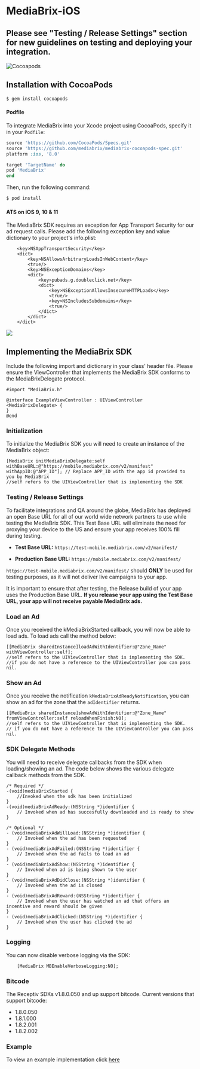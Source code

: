 # MediaBrix-iOS

## Please see "Testing / Release Settings" section for new guidelines on testing and deploying your integration.

![Cocoapods](https://img.shields.io/badge/pod-1.8.2.002-blue.svg)

## Installation with CocoaPods

```bash
$ gem install cocoapods
```

#### Podfile

To integrate MediaBrix into your Xcode project using CocoaPods, specify it in your `Podfile`:

```ruby
source 'https://github.com/CocoaPods/Specs.git'
source 'https://github.com/mediabrix/mediabrix-cocoapods-spec.git'
platform :ios, '8.0'

target 'TargetName' do
pod 'MediaBrix'
end
```

Then, run the following command:

```bash
$ pod install
```

#### ATS on iOS 9, 10 & 11
The MediaBrix SDK requires an exception for App Transport Security for our ad request calls. Please add the following exception key and value dictionary to your project's info.plist:

```
	<key>NSAppTransportSecurity</key>
	<dict>
		<key>NSAllowsArbitraryLoadsInWebContent</key>
		<true/>
		<key>NSExceptionDomains</key>
		<dict>
			<key>pubads.g.doubleclick.net</key>
			<dict>
				<key>NSExceptionAllowsInsecureHTTPLoads</key>
				<true/>
				<key>NSIncludesSubdomains</key>
				<true/>
			</dict>
		</dict>
	</dict>
 ```

![](https://cdn.mediabrix.com/o38/devsupportportal/Apple_ATS_Instructions.png)



## Implementing the MediaBrix SDK

Include the following import and dictionary in your class' header file. Please ensure the ViewController that implements the MediaBrix SDK conforms to the MediaBrixDelegate protocol.
```
#import "MediaBrix.h"
 
@interface ExampleViewController : UIViewController <MediaBrixDelegate> {
}
@end
```

### Initialization

To initialize the MediaBrix SDK you will need to create an instance of the MediaBrix object:
```
[MediaBrix initMediaBrixDelegate:self withBaseURL:@"https://mobile.mediabrix.com/v2/manifest" withAppID:@"APP_ID"]; // Replace APP_ID with the app id provided to you by MediaBrix 
//self refers to the UIViewController that is implementing the SDK
``` 

### Testing / Release Settings

To facilitate integrations and QA around the globe, MediaBrix has deployed an open Base URL for all of our world wide network partners to use while testing the MediaBrix SDK. This Test Base URL will eliminate the need for proxying your device to the US and ensure your app receives 100% fill during testing.

* **Test Base URL:** `https://test-mobile.mediabrix.com/v2/manifest/`

* **Production Base URL:** `https://mobile.mediabrix.com/v2/manifest/`

`https://test-mobile.mediabrix.com/v2/manifest/` should **ONLY** be used for testing purposes, as it will not deliver live campaigns to your app.

It is important to ensure that after testing, the Release build of your app uses the Production Base URL. **If you release your app using the Test Base URL, your app will not receive payable MediaBrix ads.**

### Load an Ad
Once you received the kMediaBrixStarted callback, you will now be able to load ads. To load ads call the method below: 
``` 
[[MediaBrix sharedInstance]loadAdWithIdentifier:@"Zone_Name" withViewController:self];
//self refers to the UIViewController that is implementing the SDK.
//if you do not have a reference to the UIViewController you can pass nil.
``` 

### Show an Ad
Once you receive the notification `kMediaBrixAdReadyNotification`, you can show an ad for the zone that the `adIdentifier` returns.
````
[[MediaBrix sharedInstance]showAdWithIdentifier:@"Zone_Name" fromViewController:self reloadWhenFinish:NO];
//self refers to the UIViewController that is implementing the SDK.
// if you do not have a reference to the UIViewController you can pass nil.
````

### SDK Delegate Methods
You will need to receive delegate callbacks from the SDK when loading/showing an ad. The code below shows the various delegate callback methods from the SDK. 
``` 
/* Required */
-(void)mediaBrixStarted {
    //Invoked when the sdk has been initialized
}
-(void)mediaBrixAdReady:(NSString *)identifier {
    // Invoked when ad has succesfully downloaded and is ready to show
}

/* Optional */
- (void)mediaBrixAdWillLoad:(NSString *)identifier {
    // Invoked when the ad has been requested 
}
- (void)mediaBrixAdFailed:(NSString *)identifier {
    // Invoked when the ad fails to load an ad
}
- (void)mediaBrixAdShow:(NSString *)identifier {
    // Invoked when ad is being shown to the user
}
- (void)mediaBrixAdDidClose:(NSString *)identifier {
    // Invoked when the ad is closed
}
- (void)mediaBrixAdReward:(NSString *)identifier {
    // Invoked when the user has watched an ad that offers an incentive and reward should be given
}
- (void)mediaBrixAdClicked:(NSString *)identifier {
    // Invoked when the user has clicked the ad
}   
```
### Logging
You can now disable verbose logging via the SDK:
```
    [MediaBrix MBEnableVerboseLogging:NO];
```
### Bitcode
The Receptiv SDKs v1.8.0.050 and up support bitcode. Current versions that support bitcode:
 * 1.8.0.050
 * 1.8.1.000
 * 1.8.2.001
 * 1.8.2.002


### Example

To view an example implementation click [here](https://github.com/mediabrix/mediabrix-ios-sdk/blob/master/Sample%20Project%20Obj%20C/Sample%20Project/ViewController.m)
